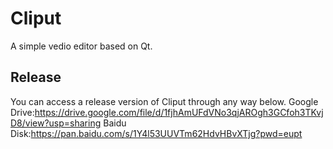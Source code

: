 # Cliput
A simple vedio editor based on Qt.

## Release
You can access a release version of Cliput through any way below.
Google Drive:https://drive.google.com/file/d/1fjhAmUFdVNo3qjAROgh3GCfoh3TKvjD8/view?usp=sharing
Baidu Disk:https://pan.baidu.com/s/1Y4l53UUVTm62HdvHBvXTjg?pwd=eupt
